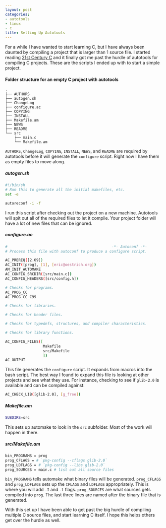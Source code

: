 ```yaml
---
layout: post
categories:
- autotools
- linux
- c
title: Setting Up Autotools
---
```


For a while I have wanted to start learning C, but I have always been daunted by compiling a project that is larger than 1 source file. I started reading [21st Century C][century-c] and it finally got me past the hurdle of autotools for compiling C projects. These are the scripts I ended up with to start a simple project.

#### Folder structure for an empty C project with autotools

```
.
├── AUTHORS
├── autogen.sh
├── ChangeLog
├── configure.ac
├── COPYING
├── INSTALL
├── Makefile.am
├── NEWS
├── README
└── src
    ├── main.c
    └── Makefile.am
```

`AUTHORS`, `ChangeLog`, `COPYING`, `INSTALL`, `NEWS`, and `README` are required by autotools before it will generate the `configure` script. Right now I have them as empty files to move along.

##### autogen.sh

``` bash
#!/bin/sh
# Run this to generate all the initial makefiles, etc.
set -e

autoreconf -i -f
```

I run this script after checking out the project on a new machine. Autotools will spit out all of the required files to let it compile. Your project folder will have a lot of new files that can be ignored.

##### configure.ac

``` bash
#                                               -*- Autoconf -*-
# Process this file with autoconf to produce a configure script.

AC_PREREQ([2.69])
AC_INIT([prog], [1], [eric@oestrich.org])
AM_INIT_AUTOMAKE
AC_CONFIG_SRCDIR([src/main.c])
AC_CONFIG_HEADERS([src/config.h])

# Checks for programs.
AC_PROG_CC
AC_PROG_CC_C99

# Checks for libraries.

# Checks for header files.

# Checks for typedefs, structures, and compiler characteristics.

# Checks for library functions.

AC_CONFIG_FILES([
                 Makefile
                 src/Makefile
                 ])
AC_OUTPUT
```

This file generates the `configure` script. It expands from macros into the bash script. The best way I found to expand this file is looking at other projects and see what they use. For instance, checking to see if `glib-2.0` is available and can be compiled against:

```bash
AC_CHECK_LIB([glib-2.0], [g_free])
```

##### Makefile.am

``` bash
SUBDIRS=src
```

This sets up automake to look in the `src` subfolder. Most of the work will happen in there.

##### src/Makefile.am

``` bash
bin_PROGRAMS = prog
prog_CFLAGS = # `pkg-config --cflags glib-2.0`
prog_LDFLAGS = # `pkg-config --libs glib-2.0`
prog_SOURCES = main.c # list out all source files
```

`bin_PROGRAMS` tells automake what binary files will be generated. `prog_CFLAGS` and `prog_LDFLAGS` sets up the `CFLAGS` and `LDFLAGS` appropriately. This is where you will add `-I` and `-l` flags. `prog_SOURCES` are what sources gets compiled into `prog`. The last three lines are named after the binary file that is generated.

With this set up I have been able to get past the big hurdle of compiling multiple C source files, and start learning C itself. I hope this helps others get over the hurdle as well.

[century-c]: http://shop.oreilly.com/product/0636920033677.do
